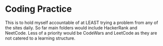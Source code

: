 # Coding Practice
 This is to hold myself accountable of at LEAST trying a problem from any of the sites daily. So far main folders would include HackerRank and NeetCode. Less of a priority would be CodeWars and LeetCode as they are not catered to a learning structure.
